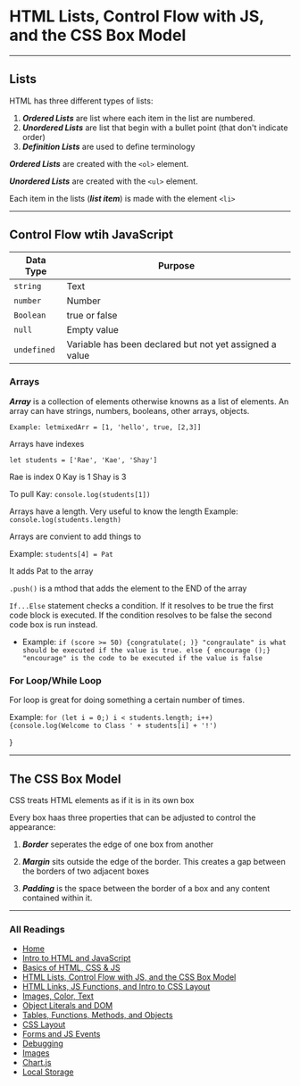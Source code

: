 # HTML Lists, Control Flow with JS, and the CSS Box Model

***

## Lists

HTML has three different types of lists:

1. ***Ordered Lists*** are list where each item in the list are numbered.
2. ***Unordered Lists*** are list that begin with a bullet point (that don't indicate order)
3. ***Definition Lists*** are used to define terminology

***Ordered Lists*** are created with the `<ol>` element.

***Unordered Lists*** are created with the `<ul>` element.

Each item in the lists (***list item***) is made with the element `<li>`

***

## Control Flow wtih JavaScript

| Data Type | Purpose                                                  |
| --------- | ------------                                             |
| `string`  | Text                                                     |
| `number`  | Number                                                   |
| `Boolean` | true or false                                            |
| `null`     | Empty value                                             |
| `undefined` | Variable has been declared but not yet assigned a value|

### Arrays

***Array*** is a collection of elements otherwise knowns as a list of elements.
An array can have strings, numbers, booleans, other arrays, objects.

`Example: letmixedArr = [1, 'hello', true, [2,3]]`

Arrays have indexes

`let students = ['Rae', 'Kae', 'Shay']`

Rae is index 0 Kay is 1 Shay is 3

To pull Kay: `console.log(students[1])`

Arrays have a length. Very useful to know the length
Example: `console.log(students.length)`

Arrays are convient to add things to

Example: `students[4] = Pat`  

It adds Pat to the array

`.push()` is a mthod that adds the element to the END of the array

`If...Else` statement checks a condition. If it resolves to be true the first code block is executed. If the condition resolves to be false the second code box is run instead.

* Example: `if (score >= 50) {congratulate(; )} "congraulate" is what should be executed if the value is true. else { encourage ();} "encourage" is the code to be executed if the value is false`

### For Loop/While Loop

For loop is great for doing something a certain number of times.

Example: `for (let i = 0;) i < students.length; i++) {console.log(Welcome to Class ' + students[i] + '!')`

}
***

## The CSS Box Model

CSS treats HTML elements as if it is in its own box

Every box haas three properties that can be adjusted to control the appearance:

1. ***Border*** seperates the edge of one box from another

2. ***Margin*** sits outside the edge of the border. This creates a gap between the borders of two adjacent boxes

3. ***Padding*** is the space between the border of a box and any content contained within it.

***

### All Readings

* [Home](README.md)
* [Intro to HTML and JavaScript](class-01.md)
* [Basics of HTML, CSS & JS](class-02.md)
* [HTML Lists, Control Flow with JS, and the CSS Box Model](class-03.md)
* [HTML Links, JS Functions, and Intro to CSS Layout](class-04.md)
* [Images, Color, Text](class-05.md)
* [Object Literals and DOM](class-06.md)
* [Tables, Functions, Methods, and Objects](class-07.md)
* [CSS Layout](class-08.md)
* [Forms and JS Events](class-09.md)
* [Debugging](class-10.md)
* [Images](class-11.md)
* [Chart.js](class-12.md)
* [Local Storage](class-13.md)
